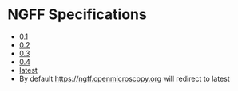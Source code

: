 NGFF Specifications
===================

* [0.1](0.1/)
* [0.2](0.2/)
* [0.3](0.3/)
* [0.4](0.4/)
* [latest](latest/)
* By default https://ngff.openmicroscopy.org will redirect to latest
